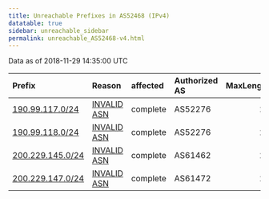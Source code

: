 ```yaml
---
title: Unreachable Prefixes in AS52468 (IPv4)
datatable: true
sidebar: unreachable_sidebar
permalink: unreachable_AS52468-v4.html
---
```


Data as of 2018-11-29 14:35:00 UTC


<div class="datatable-begin"></div>

| Prefix                                                     | Reason                                                                                                  | affected   | Authorized AS   |   MaxLength | Anchor                                         |   unreachable /24s |
|:-----------------------------------------------------------|:--------------------------------------------------------------------------------------------------------|:-----------|:----------------|------------:|:-----------------------------------------------|-------------------:|
| [190.99.117.0/24](https://stat.ripe.net/190.99.117.0/24)   | [INVALID ASN](https://rpki-validator.ripe.net/announcement-preview?asn=AS52468&prefix=190.99.117.0/24)  | complete   | AS52276         |          24 | [LACNIC](unreachable_LACNIC_RPKI_Root-v4.html) |                  1 |
| [190.99.118.0/24](https://stat.ripe.net/190.99.118.0/24)   | [INVALID ASN](https://rpki-validator.ripe.net/announcement-preview?asn=AS52468&prefix=190.99.118.0/24)  | complete   | AS52276         |          24 | [LACNIC](unreachable_LACNIC_RPKI_Root-v4.html) |                  1 |
| [200.229.145.0/24](https://stat.ripe.net/200.229.145.0/24) | [INVALID ASN](https://rpki-validator.ripe.net/announcement-preview?asn=AS52468&prefix=200.229.145.0/24) | complete   | AS61462         |          24 | [LACNIC](unreachable_LACNIC_RPKI_Root-v4.html) |                  1 |
| [200.229.147.0/24](https://stat.ripe.net/200.229.147.0/24) | [INVALID ASN](https://rpki-validator.ripe.net/announcement-preview?asn=AS52468&prefix=200.229.147.0/24) | complete   | AS61472         |          24 | [LACNIC](unreachable_LACNIC_RPKI_Root-v4.html) |                  1 |

<div class="datatable-end"></div>